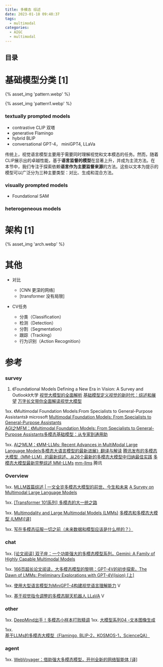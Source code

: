 ```yaml
---
title: 多模态 综述
date: 2023-01-18 09:48:37
tags:
  - multimodal
categories:
  - AIGC  
  - multimodal
---
```


<p></p>
<!-- more -->

## 目录
<!-- toc -->

# 基础模型分类 [1]
{% asset_img  'pattern.webp' %}

{% asset_img  'pattern1.webp' %}

### textually prompted models 
  - contrastive
    CLIP  双塔
  - generative 
    Flamingo 
  - hybrid 
    BLIP
  - conversational
    GPT-4， miniGPT4, LLaVa

传统上，视觉语言模型主要用于需要同时理解视觉和文本模态的任务。然而，随着CLIP展示出的卓越性能，基于**语言监督的模型**在显著上升，并成为主流方法。在本节中，我们专注于探索依赖**语言作为主要监督来源**的方法。这些以文本为提示的模型可以广泛分为三种主要类型：对比、生成和混合方法。


###  visually prompted models
  - Foundational 
    SAM

###  heterogeneous  models

# 架构 [1]
{% asset_img  'arch.webp' %}


# 其他
+ 对比
  - [CNN  更深的网络]
  - [transformer 没有局限]
  
+ CV任务
  - 分类（Classification）
  - 检测（Detection）
  - 分割（Segmentation）
  - 跟踪（Tracking）
  - 行为识别（Action Recognition）
  
# 参考
### survey
1. 《Foundational Models Defining a New Era in Vision: A Survey and Outlook》大学
    [视觉大模型的全面解析](https://blog.csdn.net/qq_45368632/article/details/132180645)
    [基础模型定义视觉的新时代：综述和展望](https://zhuanlan.zhihu.com/p/655135848)
    [万字长文带你全面解读视觉大模型](https://zhuanlan.zhihu.com/p/648578542)

1xx. 《Multimodal Foundation Models:From Specialists to General-Purpose Assistants》  microsoft
   [Multimodal Foundation Models: From Specialists to General-Purpose Assistants](https://blog.csdn.net/qq_41200212/article/details/134663233)   
   [AGI之MFM：《Multimodal Foundation Models: From Specialists to General-Purpose Assistants多模态基础模型：从专家到通用助](https://blog.csdn.net/qq_41185868/article/details/133594461)

1xx. [AI之MLM：《MM-LLMs: Recent Advances in MultiModal Large Language Models多模态大语言模型的最新进展》翻译与解读](https://blog.csdn.net/qq_41185868/article/details/135877268)
   [腾讯发布的多模态大模型（MM-LLM）的最新综述、从26个最新的多模态大模型中归纳最佳实践](https://zhuanlan.zhihu.com/p/680487634)
   [多模态大模型最新完整综述 MM-LLMs](https://zhuanlan.zhihu.com/p/680955430)
[mm-llms](https://mm-llms.github.io/archives/) 腾讯

### Overview
1xx. [MLLM首篇综述 | 一文全览多模态大模型的前世、今生和未来](https://cloud.tencent.com/developer/article/2322835)
   [A Survey on Multimodal Large Language Models](https://arxiv.org/abs/2306.13549)

1xx. [[Transformer 101系列] 多模态的大一统之路](https://zhuanlan.zhihu.com/p/643969218)

1xx. [Multimodality and Large Multimodal Models (LMMs)](https://huyenchip.com/2023/10/10/multimodal.html)
   [多模态和多模态大模型 (LMM)[译]](https://baoyu.io/translations/lmm/multimodality-and-large-multimodal-models)

1xx. [写在多模态征服一切之前（未来数据和模型应该是什么样的？）](https://zhuanlan.zhihu.com/p/667942680)


### chat
1xx. [[论文阅读] 双子座：一个功能强大的多模态模型系列，Gemini: A Family of Highly Capable Multimodal Models](https://zhuanlan.zhihu.com/p/670821058)

1xx. [166页超长论文阅读，大多模态模型的黎明：GPT-4V的初步探索，The Dawn of LMMs: Preliminary Explorations with GPT-4V(ision) [上]](https://zhuanlan.zhihu.com/p/663655741)

1xx. [使用大型语言模型为MiniGPT-4构建视觉语言理解能力](https://apposcmf8kb5033.pc.xiaoe-tech.com/live_pc/l_64a7d282e4b007b201a34052) V

1xx. [基于视觉指令调整的多模态聊天机器人 LLaVA](https://apposcmf8kb5033.pc.xiaoe-tech.com/live_pc/l_64a7d4fde4b0d1e42e7fc7e6)  V

### other
1xx. [DeepMind出手！多模态小样本打败精调](https://zhuanlan.zhihu.com/p/511517344)
1xx. [大模型系列04 -文本图像生成](https://zhuanlan.zhihu.com/p/669757416)



1xx. [基于LLMs的多模态大模型（Flamingo, BLIP-2，KOSMOS-1，ScienceQA）](https://blog.csdn.net/qq_39388410/article/details/130757157)



### agent

1xx. [WebVoyager：借助强大多模态模型，开创全新的网络智能体 [译]](https://baoyu.io/translations/ai-paper/2401.13919-webvoyager-building-an-end-to-end-web-agent-with-large-multimodal-models)





